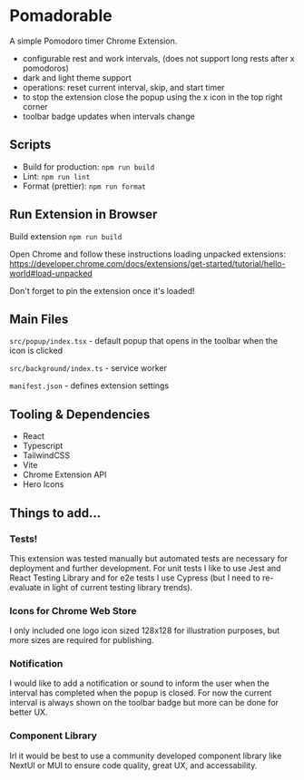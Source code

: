 # Pomadorable

A simple Pomodoro timer Chrome Extension.

- configurable rest and work intervals, (does not support long rests after x pomodoros)
- dark and light theme support
- operations: reset current interval, skip, and start timer
- to stop the extension close the popup using the x icon in the top right corner
- toolbar badge updates when intervals change

## Scripts

- Build for production: `npm run build`
- Lint: `npm run lint`
- Format (prettier): `npm run format`

## Run Extension in Browser

Build extension
`npm run build`

Open Chrome and follow these instructions loading unpacked extensions: https://developer.chrome.com/docs/extensions/get-started/tutorial/hello-world#load-unpacked

Don't forget to pin the extension once it's loaded!

## Main Files

`src/popup/index.tsx` - default popup that opens in the toolbar when the icon is clicked

`src/background/index.ts` - service worker

`manifest.json` - defines extension settings

## Tooling & Dependencies

- React
- Typescript
- TailwindCSS
- Vite
- Chrome Extension API
- Hero Icons

## Things to add...

### Tests!

This extension was tested manually but automated tests are necessary for deployment and further development. For unit tests I like to use Jest and React Testing Library and for e2e tests I use Cypress (but I need to re-evaluate in light of current testing library trends).

### Icons for Chrome Web Store

I only included one logo icon sized 128x128 for illustration purposes, but more sizes are required for publishing.

### Notification

I would like to add a notification or sound to inform the user when the interval has completed when the popup is closed. For now the current interval is always shown on the toolbar badge but more can be done for better UX.

### Component Library

Irl it would be best to use a community developed component library like NextUI or MUI to ensure code quality, great UX, and accessability.
